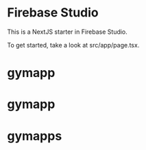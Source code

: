 # Firebase Studio

This is a NextJS starter in Firebase Studio.

To get started, take a look at src/app/page.tsx.
# gymapp
# gymapp
# gymapps

